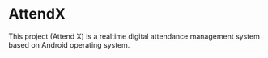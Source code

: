# AttendX
This project (Attend X) is a realtime digital attendance management system based on Android operating system. 

